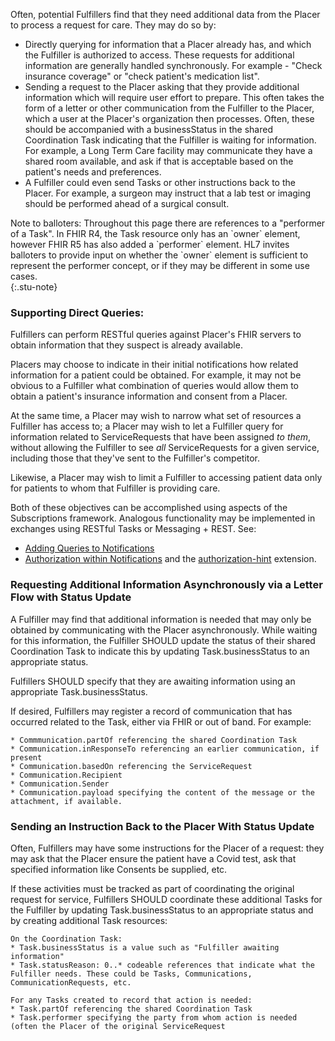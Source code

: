 Often, potential Fulfillers find that they need additional data from the Placer to process a request for care. They may do so by:
* Directly querying for information that a Placer already has, and which the Fulfiller is authorized to access. These requests for additional information are generally handled synchronously. For example - "Check insurance coverage" or "check patient's medication list". 
* Sending a request to the Placer asking that they provide additional information which will require user effort to prepare. This often takes the form of a letter or other communication from the Fulfiller to the Placer, which a user at the Placer's organization then processes. Often, these should be accompanied with a businessStatus in the shared Coordination Task indicating that the Fulfiller is waiting for information. For example, a Long Term Care facility may communicate they have a shared room available, and ask if that is acceptable based on the patient's needs and preferences.
* A Fulfiller could even send Tasks or other instructions back to the Placer. For example, a surgeon may instruct that a lab test or imaging should be performed ahead of a surgical consult. 

<div markdown="1">
Note to balloters: Throughout this page there are references to a "performer of a Task". In FHIR R4, the Task resource only has an `owner` element, however FHIR R5 has also added a `performer` element. HL7 invites balloters to provide input on whether the `owner` element is sufficient to represent the performer concept, or if they may be different in some use cases.
</div>
{:.stu-note}

### Supporting Direct Queries:
Fulfillers can perform RESTful queries against Placer's FHIR servers to obtain information that they suspect is already available.

Placers may choose to indicate in their initial notifications how related information for a patient could be obtained. For example, it may not be obvious to a Fulfiller what combination of queries would allow them to obtain a patient's insurance information and consent from a Placer.

At the same time, a Placer may wish to narrow what set of resources a Fulfiller has access to; a Placer may wish to let a Fulfiller query for information related to ServiceRequests that have been assigned *to them*, without allowing the Fulfiller to see *all* ServiceRequests for a given service, including those that they've sent to the Fulfiller's competitor.

Likewise, a Placer may wish to limit a Fulfiller to accessing patient data only for patients to whom that Fulfiller is providing care.

Both of these objectives can be accomplished using aspects of the Subscriptions framework. Analogous functionality may be implemented in exchanges using RESTful Tasks or Messaging + REST. See:
* [Adding Queries to Notifications ](https://build.fhir.org/ig/HL7/fhir-subscription-backport-ig/StructureDefinition-notification-authorization-hint.html)
* [Authorization within Notifications](https://build.fhir.org/ig/HL7/fhir-subscription-backport-ig/StructureDefinition-notification-authorization-hint.html) and the [authorization-hint](https://build.fhir.org/ig/HL7/fhir-subscription-backport-ig/StructureDefinition-notification-authorization-hint.html) extension.

### Requesting Additional Information Asynchronously via a Letter Flow with Status Update

A Fulfiller may find that additional information is needed that may only be obtained by communicating with the Placer asynchronously. While waiting for this information, the Fulfiller SHOULD update the status of their shared Coordination Task to indicate this by updating Task.businessStatus to an appropriate status. 

Fulfillers SHOULD specify that they are awaiting information using an appropriate Task.businessStatus.

If desired, Fulfillers may register a record of communication that has occurred related to the Task, either via FHIR or out of band. For example:
```
* Commmunication.partOf referencing the shared Coordination Task
* Communication.inResponseTo referencing an earlier communication, if present
* Communication.basedOn referencing the ServiceRequest
* Communication.Recipient
* Communication.Sender
* Communication.payload specifying the content of the message or the attachment, if available.
```

### Sending an Instruction Back to the Placer With Status Update

Often, Fulfillers may have some instructions for the Placer of a request: they may ask that the Placer ensure the patient have a Covid test, ask that specified information like Consents be supplied, etc. 

If these activities must be tracked as part of coordinating the original request for service, Fulfillers SHOULD coordinate these additional Tasks for the Fulfiller by updating Task.businessStatus to an appropriate status and by creating additional Task resources:

```
On the Coordination Task:
* Task.businessStatus is a value such as "Fulfiller awaiting information"
* Task.statusReason: 0..* codeable references that indicate what the Fulfiller needs. These could be Tasks, Communications, CommunicationRequests, etc. 

For any Tasks created to record that action is needed:
* Task.partOf referencing the shared Coordination Task
* Task.performer specifying the party from whom action is needed (often the Placer of the original ServiceRequest 
```


